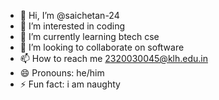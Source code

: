 - 👋 Hi, I’m @saichetan-24
- 👀 I’m interested in coding
- 🌱 I’m currently learning btech cse 
- 💞️ I’m looking to collaborate on software 
- 📫 How to reach me 2320030045@klh.edu.in
- 😄 Pronouns: he/him
- ⚡ Fun fact: i am naughty

<!---
saichetan-24/saichetan-24 is a ✨ special ✨ repository because its `README.md` (this file) appears on your GitHub profile.
You can click the Preview link to take a look at your changes.
--->
